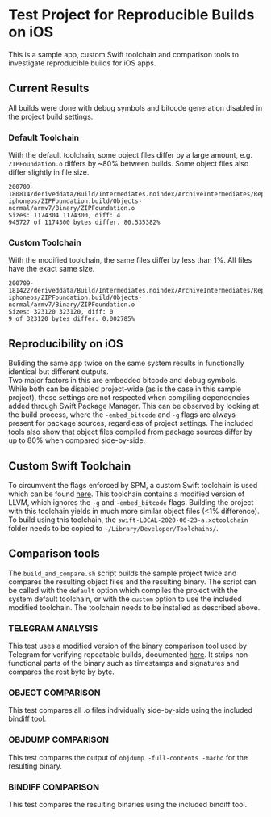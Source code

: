 # Test Project for Reproducible Builds on iOS
This is a sample app, custom Swift toolchain and comparison tools to investigate reproducible builds for iOS apps.

## Current Results
All builds were done with debug symbols and bitcode generation disabled in the project build settings.
### Default Toolchain
With the default toolchain, some object files differ by a large amount, e.g. `ZIPFoundation.o` differs by ~80% between builds. Some object files also differ slightly in file size.
```
200709-180814/deriveddata/Build/Intermediates.noindex/ArchiveIntermediates/Repro/IntermediateBuildFilesPath/ZIPFoundation.build/Release-iphoneos/ZIPFoundation.build/Objects-normal/armv7/Binary/ZIPFoundation.o
Sizes: 1174304 1174300, diff: 4
945727 of 1174300 bytes differ. 80.535382%
```

### Custom Toolchain
With the modified toolchain, the same files differ by less than 1%. All files have the exact same size.

```
200709-181422/deriveddata/Build/Intermediates.noindex/ArchiveIntermediates/Repro/IntermediateBuildFilesPath/ZIPFoundation.build/Release-iphoneos/ZIPFoundation.build/Objects-normal/armv7/Binary/ZIPFoundation.o
Sizes: 323120 323120, diff: 0
9 of 323120 bytes differ. 0.002785%
```

## Reproducibility on iOS
Buliding the same app twice on the same system results in functionally identical but different outputs.  
Two major factors in this are embedded bitcode and debug symbols.  
While both can be disabled project-wide (as is the case in this sample project), these settings are not respected when compiling dependencies added through Swift Package Manager. This can be observed by looking at the build process, where the `-embed_bitcode` and `-g` flags are always present for package sources, regardless of project settings. The included tools also show that object files compiled from package sources differ by up to 80% when compared side-by-side.

## Custom Swift Toolchain
To circumvent the flags enforced by SPM, a custom Swift toolchain is used which can be found [here](https://github.com/schadEigentlich/swift-reproducible-llvm). This toolchain contains a modified version of LLVM, which ignores the `-g` and `-embed_bitcode` flags. Building the project with this toolchain yields in much more similar object files (<1% difference). To build using this toolchain, the `swift-LOCAL-2020-06-23-a.xctoolchain` folder needs to be copied to `~/Library/Developer/Toolchains/`.

## Comparison tools

The `build_and_compare.sh` script builds the sample project twice and compares the resulting object files and the resulting binary. The script can be called with the `default` option which compiles the project with the system default toolchain, or with the `custom` option to use the included modified toolchain. The toolchain needs to be installed as described above.

### TELEGRAM ANALYSIS
This test uses a modified version of the binary comparison tool used by Telegram for verifying repeatable builds, documented [here](https://core.telegram.org/reproducible-builds#reproducible-builds-for-ios). It strips non-functional parts of the binary such as timestamps and signatures and compares the rest byte by byte.

### OBJECT COMPARISON
This test compares all .o files individually side-by-side using the included bindiff tool.

### OBJDUMP COMPARISON
This test compares the output of `objdump -full-contents -macho` for the resulting binary.

### BINDIFF COMPARISON
This test compares the resulting binaries using the included bindiff tool.



